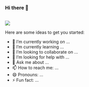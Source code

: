 ### Hi there 👋

<br>
<img src="https://www.elegantthemes.com/blog/wp-content/uploads/2019/08/gravit-designer-review-featured-iamge.jpg" />
<br>



Here are some ideas to get you started:

- 🔭 I’m currently working on ...
- 🌱 I’m currently learning ...
- 👯 I’m looking to collaborate on ...
- 🤔 I’m looking for help with ...
- 💬 Ask me about ...
- 📫 How to reach me: ...
- 😄 Pronouns: ...
- ⚡ Fun fact: ...
